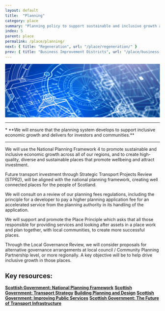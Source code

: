 ```yaml
---
layout: default
title:  "Planning"
category: place
summary: "Planning policy to support sustainable and inclusive growth across all of our regions."
index: 5
parent: place
permalink: /place/planning/
next: { title: "Regeneration", url: "/place/regeneration/" }
prev: { title: "Business Improvement Districts", url: "/place/business-improvement-districts/" }
---
```

![Planning Photo](/assets/images/pageimages/place4.jpg)
<br>
<hr>
* **We will ensure that the planning system develops to support inclusive economic growth and delivers for investors and communities.**


<hr>

We will use the National Planning Framework 4 to promote sustainable and inclusive economic growth across all of our regions, and to create high-quality, diverse and sustainable places that promote wellbeing and attract investment.

Future transport investment through Strategic Transport Projects Review (STPR2), will be aligned with the national planning framework,  creating well connected places for the people of Scotland.

We will consult on a review of our planning fees regulations, including the principle for a developer to pay a higher planning application fee for an accelerated service from the planning authority in its handling of the application.

We will support and promote the Place Principle which asks that all those responsible for providing services and looking after assets in a place work and plan together, with local communities, to create more successful places.

Through the Local Governance Review, we will consider proposals for alternative governance arrangements at local council / Community Planning Partnership level, or more regionally. A key objective will be to help drive inclusive growth in those places.  



## Key resources:
**[Scottish Government: National Planning Framework](https://beta.gov.scot/publications/national-planning-framework-3/)**
**[Scottish Government: Transport Strategy](https://www.transport.gov.scot/our-approach/strategy/strategic-transport-projects-review/# )**
**[Building Planning and Design](https://beta.gov.scot/building-planning-and-design/ )**
**[Scottish Government: Improving Public Services](https://beta.gov.scot/policies/improving-public-services/local-governance-review/)**
**[Scottish Government: The Future of Transport Infrastructure](https://www.transport.gov.scot/news/the-future-of-transport-infrastructure/)**
